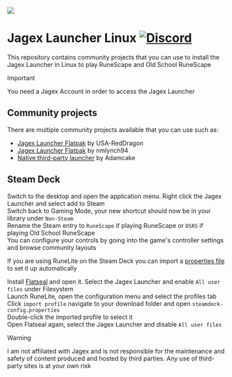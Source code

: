 ![](https://runescape.wiki/images/thumb/Jagex_Launcher_icon.png/128px-Jagex_Launcher_icon.png)
# Jagex Launcher Linux [![Discord](https://img.shields.io/discord/828918474784768010)](https://discord.gg/aX7GT2Mkdu)

This repository contains community projects that you can use to install the Jagex Launcher in Linux to play RuneScape and Old School RuneScape

> [!IMPORTANT]  
> You need a Jagex Account in order to access the Jagex Launcher

## Community projects

There are multiple community projects available that you can use such as:

* [Jagex Launcher Flatpak](https://github.com/USA-RedDragon/jagex-launcher-flatpak) by USA-RedDragon
* [Jagex Launcher Flatpak](https://github.com/nmlynch94/com.jagexlauncher.JagexLauncher) by nmlynch94
* [Native third-party launcher](https://github.com/flathub/com.adamcake.Bolt) by Adamcake

## Steam Deck
Switch to the desktop and open the application menu. Right click the Jagex Launcher and select add to Steam  
Switch back to Gaming Mode, your new shortcut should now be in your library under `Non-Steam`  
Rename the Steam entry to `RuneScape` if playing RuneScape or `OSRS` if playing Old School RuneScape  
You can configure your controls by going into the game's controller settings and browse community layouts  

If you are using RuneLite on the Steam Deck you can import a [properties file](https://github.com/TormStorm/jagex-launcher-linux/blob/main/resources/steamdeck-settings.properties) to set it up automatically

Install [Flatseal](https://flathub.org/apps/com.github.tchx84.Flatseal) and open it. Select the Jagex Launcher and enable `All user files` under Filesystem  
Launch RuneLite, open the configuration menu and select the profiles tab  
Click `import profile` navigate to your download folder and open `steamdeck-config.properties`  
Double-click the imported profile to select it  
Open Flatseal again, select the Jagex Launcher and disable `All user files`  

> [!WARNING]  
> I am not affiliated with Jagex and is not responsible for the maintenance and safety of content produced and hosted by third parties. Any use of third-party sites is at your own risk
